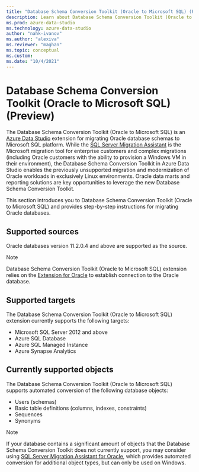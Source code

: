 ```yaml
---
title: "Database Schema Conversion Toolkit (Oracle to Microsoft SQL) (Preview)"
description: Learn about Database Schema Conversion Toolkit (Oracle to Microsoft SQL) and follow step-by-step instructions for migrating Oracle databases to Microsoft SQL platform.
ms.prod: azure-data-studio
ms.technology: azure-data-studio
author: "nahk-ivanov"
ms.author: "alexiva"
ms.reviewer: "maghan"
ms.topic: conceptual
ms.custom:
ms.date: "10/4/2021"
---
```


# Database Schema Conversion Toolkit (Oracle to Microsoft SQL) (Preview)

The Database Schema Conversion Toolkit (Oracle to Microsoft SQL) is an [Azure Data Studio](../../../what-is-azure-data-studio.md) extension for migrating Oracle database schemas to Microsoft SQL platform. While the [SQL Server Migration Assistant](../../../../ssma/oracle/sql-server-migration-assistant-for-oracle-oracletosql.md) is the Microsoft migration tool for enterprise customers and complex migrations (including Oracle customers with the ability to provision a Windows VM in their environment), the Database Schema Conversion Toolkit in Azure Data Studio enables the previously unsupported migration and modernization of Oracle workloads in exclusively Linux environments. Oracle data marts and reporting solutions are key opportunities to leverage the new Database Schema Conversion Toolkit.

This section introduces you to Database Schema Conversion Toolkit (Oracle to Microsoft SQL) and provides step-by-step instructions for migrating Oracle databases.

## Supported sources

Oracle databases version 11.2.0.4 and above are supported as the source.

> [!NOTE]
> Database Schema Conversion Toolkit (Oracle to Microsoft SQL) extension relies on the [Extension for Oracle](../../extension-for-oracle.md) to establish connection to the Oracle database.

## Supported targets

The Database Schema Conversion Toolkit (Oracle to Microsoft SQL) extension currently supports the following targets:

- Microsoft SQL Server 2012 and above
- Azure SQL Database
- Azure SQL Managed Instance
- Azure Synapse Analytics

## Currently supported objects

The Database Schema Conversion Toolkit (Oracle to Microsoft SQL) supports automated conversion of the following database objects:

- Users (schemas)
- Basic table definitions (columns, indexes, constraints)
- Sequences
- Synonyms

> [!NOTE]
> If your database contains a significant amount of objects that the Database Schema Conversion Toolkit does not currently support, you may consider using [SQL Server Migration Assistant for Oracle](../../../../ssma/oracle/sql-server-migration-assistant-for-oracle-oracletosql.md), which provides automated conversion for additional object types, but can only be used on Windows.

